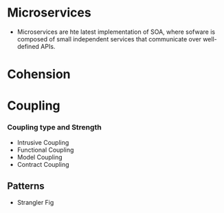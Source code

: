 # Microservices

* Microservices are hte latest implementation of SOA, where sofware is composed of small independent services that communicate over well-defined APIs.


# Cohension

# Coupling


### Coupling type and Strength
* Intrusive Coupling
* Functional Coupling
* Model Coupling
* Contract Coupling


## Patterns

* Strangler Fig
